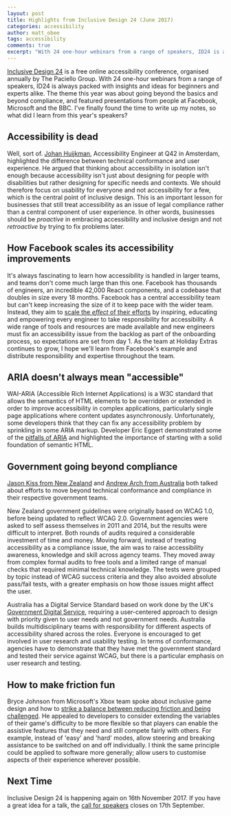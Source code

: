 ```yaml
---
layout: post
title: Highlights from Inclusive Design 24 (June 2017)
categories: accessibility
author: matt_obee
tags: accessibility
comments: true
excerpt: "With 24 one-hour webinars from a range of speakers, ID24 is always packed with insights and ideas for beginners and experts alike. The theme this year was about going beyond the basics and beyond compliance, and featured presentations from people at Facebook, Microsoft and the BBC."
---
```


[Inclusive Design 24](http://www.inclusivedesign24.org/) is a free online accessibility conference, organised annually by The Paciello Group. With 24 one-hour webinars from a range of speakers, ID24 is always packed with insights and ideas for beginners and experts alike. The theme this year was about going beyond the basics and beyond compliance, and featured presentations from people at Facebook, Microsoft and the BBC. I've finally found the time to write up my notes, so what did I learn from this year's speakers?

## Accessibility is dead
Well, sort of. [Johan Huijkman](https://www.youtube.com/watch?v=7Ut5NvshO6w), Accessibility Engineer at Q42 in Amsterdam, highlighted the difference between technical conformance and user experience. He argued that thinking about accessibility in isolation isn't enough because accessibility isn't just about designing for people with disabilities but rather designing for specific needs and contexts. We should therefore focus on usability for everyone and not accessibility for a few, which is the central point of inclusive design. This is an important lesson for businesses that still treat accessibility as an issue of legal compliance rather than a central component of user experience. In other words, businesses should be _proactive_ in embracing accessibility and inclusive design and not _retroactive_ by trying to fix problems later.

## How Facebook scales its accessibility improvements
It's always fascinating to learn how accessibility is handled in larger teams, and teams don't come much large than this one. Facebook has thousands of engineers, an incredible 42,000 React components, and a codebase that doubles in size every 18 months. Facebook has a central accessibility team but can't keep increasing the size of it to keep pace with the wider team. Instead, they aim to [scale the _effect_ of their efforts](https://www.youtube.com/watch?v=vmA4TS3IbVQ) by inspiring, educating and empowering every engineer to take responsibility for accessibility. A wide range of tools and resources are made available and new engineers must fix an accessibility issue from the backlog as part of the onboarding process, so expectations are set from day 1. As the team at Holiday Extras continues to grow, I hope we'll learn from Facebook's example and distribute responsibility and expertise throughout the team.

## ARIA doesn't always mean "accessible"
WAI-ARIA (Accessible Rich Internet Applications) is a W3C standard that allows the semantics of HTML elements to be overridden or extended in order to improve accessibility in complex applications, particularly single page applications where content updates asynchronously. Unfortunately, some developers think that they can fix any accessibility problem by sprinkling in some ARIA markup. Developer Eric Eggert demonstrated some of the [pitfalls of ARIA](https://www.youtube.com/watch?v=4bH57rWPnYo) and highlighted the importance of starting with a solid foundation of semantic HTML.

## Government going beyond compliance
[Jason Kiss from New Zealand](https://www.youtube.com/watch?v=xFbX4QgPFvs) and [Andrew Arch from Australia](https://www.youtube.com/watch?v=A2emdjBHkyY) both talked about efforts to move beyond technical conformance and compliance in their respective government teams.

New Zealand government guidelines were originally based on WCAG 1.0, before being updated to reflect WCAG 2.0. Government agencies were asked to self assess themselves in 2011 and 2014, but the results were difficult to interpret. Both rounds of audits required a considerable investment of time and money. Moving forward, instead of treating accessibility as a compliance issue, the aim was to raise accessibility awareness, knowledge and skill across agency teams. They moved away from complex formal audits to free tools and a limited range of manual checks that required minimal technical knowledge. The tests were grouped by topic instead of WCAG success criteria and they also avoided absolute pass/fail tests, with a greater emphasis on how those issues might affect the user.

Australia has a Digital Service Standard based on work done by the UK's [Government Digital Service](https://www.gov.uk/service-manual/service-standard), requiring a user-centered approach to design with priority given to user needs and not government needs. Australia builds multidisciplinary teams with responsibility for different aspects of accessibility shared across the roles. Everyone is encouraged to get involved in user research and usability testing. In terms of conformance, agencies have to demonstrate that they have met the government standard and tested their service against WCAG, but there is a particular emphasis on user research and testing.

## How to make friction fun
Bryce Johnson from Microsoft's Xbox team spoke about inclusive game design and how to [strike a balance between reducing friction and being challenged](https://www.youtube.com/watch?v=Zw7aou8ldwA). He appealed to developers to consider extending the variables of their game's difficulty to be more flexible so that players can enable the assistive features that they need and still compete fairly with others. For example, instead of 'easy' and 'hard' modes, allow steering and breaking assistance to be switched on and off individually. I think the same principle could be applied to software more generally; allow users to customise aspects of their experience wherever possible.

## Next Time
Inclusive Design 24 is happening again on 16th November 2017. If you have a great idea for a talk, the [call for speakers](https://docs.google.com/forms/d/e/1FAIpQLSdj4I13oOtGQaWGqQ-wuk4USdQkml6aR2Tc_Dm_z7IIcTwgWQ/viewform) closes on 17th September.
